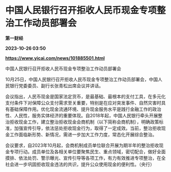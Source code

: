 # 中国人民银行召开拒收人民币现金专项整治工作动员部署会
**第一财经**

**2023-10-26 03:50**

**https://www.yicai.com/news/101885501.html**

中国人民银行召开拒收人民币现金专项整治工作动员部署会

10月25日，中国人民银行召开拒收人民币现金专项整治工作动员部署会，中国人民银行党委委员、副行长张青松出席会议并讲话。

会议指出，人民币现金是国家法定货币，是最基础、最根本的支付工具，在多元化支付条件下对保障公众支付需求至关重要，特别是在应对突发事件、自然灾害时具有基础保障作用。优化现金流通环境、提升现金服务水平是践行金融工作的政治性、人民性，服务实体经济的重要体现。自2018年起，中国人民银行牵头开展整治拒收现金工作，建立整治拒收现金会商机制（以下简称会商机制），明确政策标准，加强宣传引导，依法惩处拒收现金行为，取得了一定成效。当前，整治拒收现金工作面临新形势、新情况，需进一步加大工作力度，常态化开展综合整治。

会议要求，自2023年10月起，会商机制成员单位联合开展为期半年的整治拒收现金专项行动。成员单位及各相关单位要聚焦民生、重点领域，密切配合，做好全面摸排、依法处罚、警示曝光、宣传引导等各项工作，有力有效推进专项整治，在全社会进一步巩固拒收现金违法的共识，提升公众使用现金的便利性。（央行）